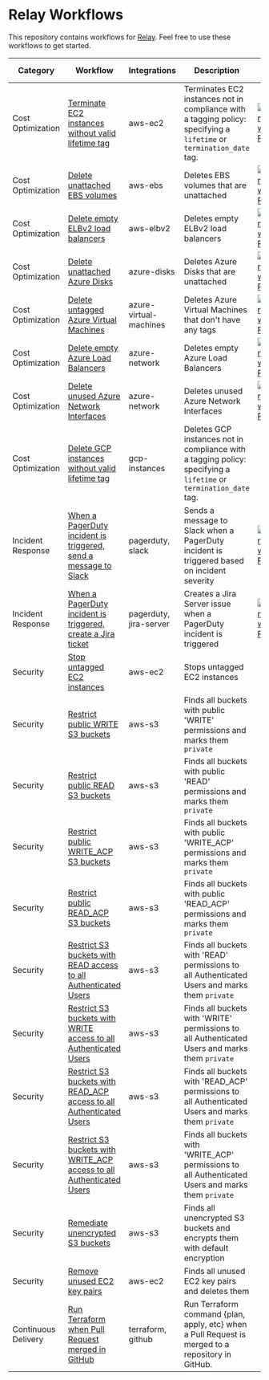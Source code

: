 # Relay Workflows  
This repository contains workflows for [Relay](https://relay.sh). Feel free to use these workflows to get started.

| Category | Workflow      | Integrations  | Description  | Try it! |
| ------------- | ------------- | ------------- | ------------ | -- |
| Cost Optimization | [Terminate EC2 instances without valid lifetime tag](./ec2-reaper) | aws-ec2 | Terminates EC2 instances not in compliance with a tagging policy: specifying a `lifetime` or `termination_date` tag. | [![Run with Relay](https://raw.githubusercontent.com/puppetlabs/relay-workflows/development/images/runbutton.svg)](https://nebula.puppet.com/create-workflow?workflowName=ec2-reaper&initialContentURL=https%3A%2F%2Fraw.githubusercontent.com%2Fpuppetlabs%2Frelay-workflows%2Fmaster%2Fec2-reaper%2Fec2-reaper.yaml) |
| Cost Optimization | [Delete unattached EBS volumes](./ebs-reaper) | aws-ebs | Deletes EBS volumes that are unattached | [![Run with Relay](https://raw.githubusercontent.com/puppetlabs/relay-workflows/development/images/runbutton.svg)](https://nebula.puppet.com/create-workflow?workflowName=ebs-reaper&initialContentURL=https%3A%2F%2Fraw.githubusercontent.com%2Fpuppetlabs%2Frelay-workflows%2Fmaster%2Febs-reaper%2Febs-reaper.yaml) |
| Cost Optimization | [Delete empty ELBv2 load balancers](./elbv2-delete-empty-loadbalancers) | aws-elbv2 | Deletes empty ELBv2 load balancers | [![Run with Relay](https://raw.githubusercontent.com/puppetlabs/relay-workflows/development/images/runbutton.svg)](https://nebula.puppet.com/create-workflow?workflowName=delete-empty-elbv2-loadbalancers&initialContentURL=https%3A%2F%2Fraw.githubusercontent.com%2Fpuppetlabs%2Frelay-workflows%2Fmaster%2Felbv2-delete-empty-loadbalancers%2Felbv2-delete-empty-loadbalancers.yaml) |
| Cost Optimization | [Delete unattached Azure Disks](./azure-disk-reaper) | azure-disks | Deletes Azure Disks that are unattached | [![Run with Relay](https://raw.githubusercontent.com/puppetlabs/relay-workflows/development/images/runbutton.svg)](https://nebula.puppet.com/create-workflow?workflowName=azure-disk-reaper&initialContentURL=https%3A%2F%2Fraw.githubusercontent.com%2Fpuppetlabs%2Frelay-workflows%2Fmaster%2Fazure-disk-reaper%2Fazure-disk-reaper.yaml) |  
| Cost Optimization | [Delete untagged Azure Virtual Machines](./azure-vm-reaper) | azure-virtual-machines | Deletes Azure Virtual Machines that don't have any tags | [![Run with Relay](https://raw.githubusercontent.com/puppetlabs/relay-workflows/development/images/runbutton.svg)](https://nebula.puppet.com/create-workflow?workflowName=azure-vm-reaper&initialContentURL=https%3A%2F%2Fraw.githubusercontent.com%2Fpuppetlabs%2Frelay-workflows%2Fmaster%2Fazure-vm-reaper%2Fazure-vm-reaper.yaml) |
| Cost Optimization | [Delete empty Azure Load Balancers](./azure-delete-empty-loadbalancers) | azure-network | Deletes empty Azure Load Balancers | [![Run with Relay](https://raw.githubusercontent.com/puppetlabs/relay-workflows/development/images/runbutton.svg)](https://nebula.puppet.com/create-workflow?workflowName=azure-delete-empty-lbs&initialContentURL=https%3A%2F%2Fraw.githubusercontent.com%2Fpuppetlabs%2Frelay-workflows%2Fmaster%2Fazure-delete-empty-loadbalancers%2Fazure-delete-empty-loadbalancers.yaml) |
| Cost Optimization | [Delete unused Azure Network Interfaces](./azure-delete-unused-nics) | azure-network | Deletes unused Azure Network Interfaces | [![Run with Relay](https://raw.githubusercontent.com/puppetlabs/relay-workflows/development/images/runbutton.svg)](https://nebula.puppet.com/create-workflow?workflowName=azure-delete-unused-nics&initialContentURL=https%3A%2F%2Fraw.githubusercontent.com%2Fpuppetlabs%2Frelay-workflows%2Fmaster%2Fazure-delete-unused-nics%2Fazure-delete-unused-nics.yaml) |
| Cost Optimization | [Delete GCP instances without valid lifetime tag](./gcp-instance-reaper) | gcp-instances | Deletes GCP instances not in compliance with a tagging policy: specifying a `lifetime` or `termination_date` tag. | |
| Incident Response | [When a PagerDuty incident is triggered, send a message to Slack](./pagerduty-to-slack) | pagerduty, slack | Sends a message to Slack when a PagerDuty incident is triggered based on incident severity| [![Run with Relay](https://raw.githubusercontent.com/puppetlabs/relay-workflows/development/images/runbutton.svg)](https://nebula.puppet.com/create-workflow?workflowName=pagerduty-to-slack&initialContentURL=https%3A%2F%2Fraw.githubusercontent.com%2Fpuppetlabs%2Frelay-workflows%2Fmaster%2Fpagerduty-to-slack%2Fpagerduty-to-slack.yaml) |
| Incident Response | [When a PagerDuty incident is triggered, create a Jira ticket](./pagerduty-to-jira) | pagerduty, jira-server | Creates a Jira Server issue when a PagerDuty incident is triggered | [![Run with Relay](https://raw.githubusercontent.com/puppetlabs/relay-workflows/development/images/runbutton.svg)](https://nebula.puppet.com/create-workflow?workflowName=pagerduty-to-jira&initialContentURL=https%3A%2F%2Fraw.githubusercontent.com%2Fpuppetlabs%2Frelay-workflows%2Fmaster%2Fpagerduty-to-jira%2Fpagerduty-to-jira.yaml) |
| Security | [Stop untagged EC2 instances](./ec2-stop-untagged-instances) | aws-ec2 | Stops untagged EC2 instances | 
| Security | [Restrict public WRITE S3 buckets](./s3-restrict-public-write-buckets) | aws-s3 | Finds all buckets with public 'WRITE' permissions and marks them `private` | 
| Security | [Restrict public READ S3 buckets](./s3-restrict-public-read-buckets) | aws-s3 | Finds all buckets with public 'READ' permissions and marks them `private` | 
| Security | [Restrict public WRITE_ACP S3 buckets](./s3-restrict-public-write_acp-buckets) | aws-s3 | Finds all buckets with public 'WRITE_ACP' permissions and marks them `private` | 
| Security | [Restrict public READ_ACP S3 buckets](./s3-restrict-public-read_acp-buckets) | aws-s3 | Finds all buckets with public 'READ_ACP' permissions and marks them `private` | 
| Security | [Restrict S3 buckets with READ access to all Authenticated Users](./s3-restrict-authenticated_user-read-buckets) | aws-s3 | Finds all buckets with 'READ' permissions to all Authenticated Users and marks them `private` | 
| Security | [Restrict S3 buckets with WRITE access to all Authenticated Users](./s3-restrict-authenticated_user-write-buckets) | aws-s3 | Finds all buckets with 'WRITE' permissions to all Authenticated Users and marks them `private` | 
| Security | [Restrict S3 buckets with READ_ACP access to all Authenticated Users](./s3-restrict-authenticated_user-read_acp-buckets) | aws-s3 | Finds all buckets with 'READ_ACP' permissions to all Authenticated Users and marks them `private` | 
| Security | [Restrict S3 buckets with WRITE_ACP access to all Authenticated Users](./s3-restrict-authenticated_user-write_acp-buckets) | aws-s3 | Finds all buckets with 'WRITE_ACP' permissions to all Authenticated Users and marks them `private` | 
| Security | [Remediate unencrypted S3 buckets](./s3-remediate-unencrypted-buckets) | aws-s3 | Finds all unencrypted S3 buckets and encrypts them with default encryption | 
| Security | [Remove unused EC2 key pairs](./ec2-remove-unused-key-pairs) | aws-ec2 | Finds all unused EC2 key pairs and deletes them | 
| Continuous Delivery | [Run Terraform when Pull Request merged in GitHub](./terraform-continuous-deployment) | terraform, github | Run Terraform command {plan, apply, etc} when a Pull Request is merged to a repository in GitHub. | |
